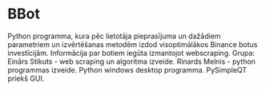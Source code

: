 # BBot
Python programma, kura pēc lietotāja pieprasījuma un dažādiem parametriem un izvērtēšanas metodēm izdod visoptimālākos Binance botus investīcijām. Informācija par botiem iegūta izmantojot webscraping.
Grupa: Einārs Stikuts - web scraping un algoritma izveide. Rinards Melnis - python programmas izveide.
Python windows desktop programma. PySimpleQT priekš GUI. 
